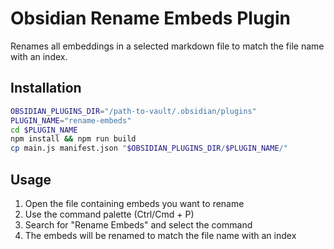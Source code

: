 # Obsidian Rename Embeds Plugin

Renames all embeddings in a selected markdown file to match the file name with an index.

## Installation

```bash
OBSIDIAN_PLUGINS_DIR="/path-to-vault/.obsidian/plugins"
PLUGIN_NAME="rename-embeds"
cd $PLUGIN_NAME 
npm install && npm run build 
cp main.js manifest.json "$OBSIDIAN_PLUGINS_DIR/$PLUGIN_NAME/"
```

## Usage
1. Open the file containing embeds you want to rename
2. Use the command palette (Ctrl/Cmd + P)
3. Search for "Rename Embeds" and select the command
4. The embeds will be renamed to match the file name with an index
